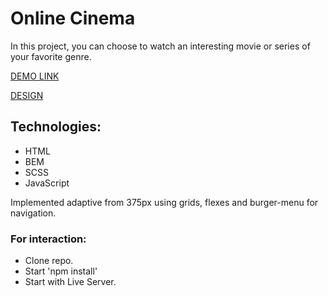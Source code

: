 # Online Cinema
In this project, you can choose to watch an interesting movie or series of your favorite genre.

[DEMO LINK](https://wfurs0w.github.io/online-cinema-landing/)

[DESIGN](https://www.figma.com/file/Pdghn846F7yMtoMjLdtrhg/Justice-League?node-id=0%3A1&t=QBiqlIAOLQXQ7VOv-1)


## Technologies:

- HTML
- BEM
- SCSS
- JavaScript

Implemented adaptive from 375px using grids, flexes and burger-menu for navigation.

### For interaction:

- Clone repo.
- Start 'npm install'
- Start with Live Server.
